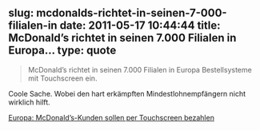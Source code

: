 slug: mcdonalds-richtet-in-seinen-7-000-filialen-in
date: 2011-05-17 10:44:44
title: McDonald’s richtet in seinen 7.000 Filialen in Europa...
type: quote
---

> McDonald’s richtet in seinen 7.000 Filialen in Europa Bestellsysteme mit Touchscreen ein.

Coole Sache. Wobei den hart erkämpften Mindestlohnempfängern nicht wirklich hilft.

 [Europa: McDonald’s-Kunden sollen per Touchscreen bezahlen](http://www.golem.de/1105/83508.html)
